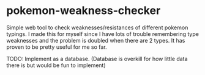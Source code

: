 # pokemon-weakness-checker
Simple web tool to check weaknesses/resistances of different pokemon typings. 
I made this for myself since I have lots of trouble remembering type weaknesses and the problem is doubled when there are 2 types.
It has proven to be pretty useful for me so far.

TODO: Implement as a database. (Database is overkill for how little data there is but would be fun to implement)
